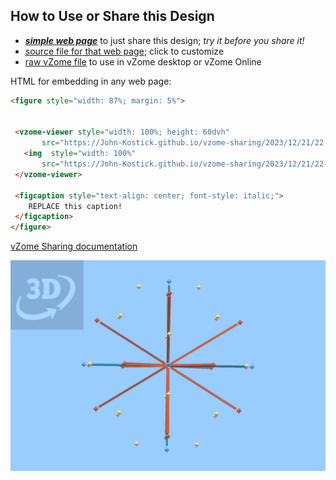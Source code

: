 
## How to Use or Share this Design

 - [***simple web page***](<https://John-Kostick.github.io/vzome-sharing/2023/12/21/22-12-59-Trackball/>) to just share this design; *try it before you share it!*
 - [source file for that web page](<https://github.com/John-Kostick/vzome-sharing/edit/main/2023/12/21/22-12-59-Trackball/index.md>); click to customize
 - [raw vZome file](<https://raw.githubusercontent.com/John-Kostick/vzome-sharing/main/2023/12/21/22-12-59-Trackball/Trackball.vZome>) to use in vZome desktop or vZome Online
 
 HTML for embedding in any web page:
 ```html
<figure style="width: 87%; margin: 5%">
  
  
  <vzome-viewer style="width: 100%; height: 60dvh" 
        src="https://John-Kostick.github.io/vzome-sharing/2023/12/21/22-12-59-Trackball/Trackball.vZome" >
    <img  style="width: 100%"
        src="https://John-Kostick.github.io/vzome-sharing/2023/12/21/22-12-59-Trackball/Trackball.png" >
  </vzome-viewer>

  <figcaption style="text-align: center; font-style: italic;">
     REPLACE this caption!
  </figcaption>
</figure>

 ```

[vZome Sharing documentation](https://vzome.github.io/vzome/sharing.html#how-it-works)

![Image](<Trackball.png>)

